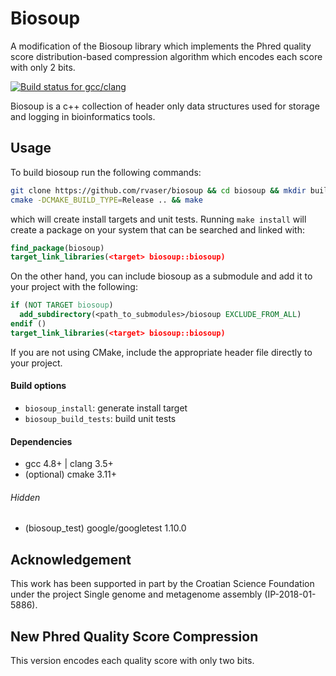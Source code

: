 # Biosoup

A modification of the Biosoup library which implements the Phred quality score distribution-based compression algorithm which encodes each score with only 2 bits.

[![Build status for gcc/clang](https://travis-ci.com/rvaser/biosoup.svg?branch=master)](https://travis-ci.com/rvaser/biosoup)

Biosoup is a c++ collection of header only data structures used for storage and logging in bioinformatics tools.

## Usage

To build biosoup run the following commands:
```bash
git clone https://github.com/rvaser/biosoup && cd biosoup && mkdir build && cd build
cmake -DCMAKE_BUILD_TYPE=Release .. && make
```
which will create install targets and unit tests. Running `make install` will create a package on your system that can be searched and linked with:
```cmake
find_package(biosoup)
target_link_libraries(<target> biosoup::biosoup)
```
On the other hand, you can include biosoup as a submodule and add it to your project with the following:
```cmake
if (NOT TARGET biosoup)
  add_subdirectory(<path_to_submodules>/biosoup EXCLUDE_FROM_ALL)
endif ()
target_link_libraries(<target> biosoup::biosoup)
```

If you are not using CMake, include the appropriate header file directly to your project.

#### Build options

- `biosoup_install`: generate install target
- `biosoup_build_tests`: build unit tests

#### Dependencies

- gcc 4.8+ | clang 3.5+
- (optional) cmake 3.11+

###### Hidden
- (biosoup_test) google/googletest 1.10.0

## Acknowledgement

This work has been supported in part by the Croatian Science Foundation under the project Single genome and metagenome assembly (IP-2018-01-5886).

## New Phred Quality Score Compression

This version encodes each quality score with only two bits.
